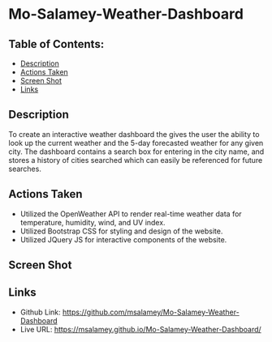 # Mo-Salamey-Weather-Dashboard

## Table of Contents: 
* [Description](#description)
* [Actions Taken](#actions-taken)
* [Screen Shot](#screen)
* [Links](#links)

## Description
To create an interactive weather dashboard the gives the user the ability to look up the current weather and the 5-day forecasted weather for any given city. The dashboard contains a search box for entering in the city name, and stores a history of cities searched which can easily be referenced for future searches. 

## Actions Taken
* Utilized the OpenWeather API to render real-time weather data for temperature, humidity, wind, and UV index.
* Utilized Bootstrap CSS for styling and design of the website. 
* Utilized JQuery JS for interactive components of the website.  
  

## Screen Shot


 
## Links
* Github Link: https://github.com/msalamey/Mo-Salamey-Weather-Dashboard
* Live URL: https://msalamey.github.io/Mo-Salamey-Weather-Dashboard/
